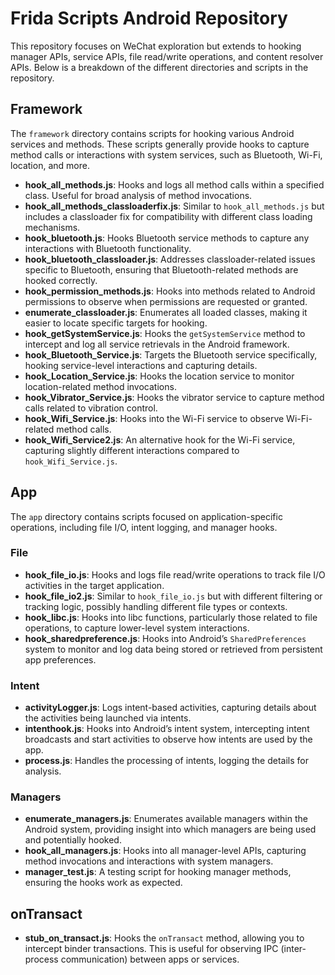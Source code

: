 # Frida Scripts Android Repository

This repository focuses on WeChat exploration but extends to hooking manager APIs, service APIs, file read/write operations, and content resolver APIs. Below is a breakdown of the different directories and scripts in the repository.

## Framework

The `framework` directory contains scripts for hooking various Android services and methods. These scripts generally provide hooks to capture method calls or interactions with system services, such as Bluetooth, Wi-Fi, location, and more.

- **hook_all_methods.js**: Hooks and logs all method calls within a specified class. Useful for broad analysis of method invocations.
- **hook_all_methods_classloaderfix.js**: Similar to `hook_all_methods.js` but includes a classloader fix for compatibility with different class loading mechanisms.
- **hook_bluetooth.js**: Hooks Bluetooth service methods to capture any interactions with Bluetooth functionality.
- **hook_bluetooth_classloader.js**: Addresses classloader-related issues specific to Bluetooth, ensuring that Bluetooth-related methods are hooked correctly.
- **hook_permission_methods.js**: Hooks into methods related to Android permissions to observe when permissions are requested or granted.
- **enumerate_classloader.js**: Enumerates all loaded classes, making it easier to locate specific targets for hooking.
- **hook_getSystemService.js**: Hooks the `getSystemService` method to intercept and log all service retrievals in the Android framework.
- **hook_Bluetooth_Service.js**: Targets the Bluetooth service specifically, hooking service-level interactions and capturing details.
- **hook_Location_Service.js**: Hooks the location service to monitor location-related method invocations.
- **hook_Vibrator_Service.js**: Hooks the vibrator service to capture method calls related to vibration control.
- **hook_Wifi_Service.js**: Hooks into the Wi-Fi service to observe Wi-Fi-related method calls.
- **hook_Wifi_Service2.js**: An alternative hook for the Wi-Fi service, capturing slightly different interactions compared to `hook_Wifi_Service.js`.

## App

The `app` directory contains scripts focused on application-specific operations, including file I/O, intent logging, and manager hooks.

### File

- **hook_file_io.js**: Hooks and logs file read/write operations to track file I/O activities in the target application.
- **hook_file_io2.js**: Similar to `hook_file_io.js` but with different filtering or tracking logic, possibly handling different file types or contexts.
- **hook_libc.js**: Hooks into libc functions, particularly those related to file operations, to capture lower-level system interactions.
- **hook_sharedpreference.js**: Hooks into Android’s `SharedPreferences` system to monitor and log data being stored or retrieved from persistent app preferences.

### Intent

- **activityLogger.js**: Logs intent-based activities, capturing details about the activities being launched via intents.
- **intenthook.js**: Hooks into Android’s intent system, intercepting intent broadcasts and start activities to observe how intents are used by the app.
- **process.js**: Handles the processing of intents, logging the details for analysis.

### Managers

- **enumerate_managers.js**: Enumerates available managers within the Android system, providing insight into which managers are being used and potentially hooked.
- **hook_all_managers.js**: Hooks into all manager-level APIs, capturing method invocations and interactions with system managers.
- **manager_test.js**: A testing script for hooking manager methods, ensuring the hooks work as expected.

## onTransact

- **stub_on_transact.js**: Hooks the `onTransact` method, allowing you to intercept binder transactions. This is useful for observing IPC (inter-process communication) between apps or services.
